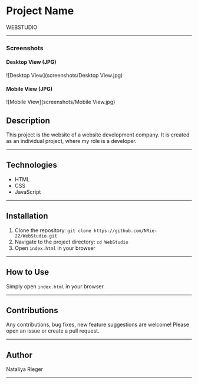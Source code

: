 # Project Name

WEBSTUDIO

---
### Screenshots

#### Desktop View (JPG)
![Desktop View](screenshots/Desktop View.jpg)

#### Mobile View (JPG)
![Mobile View](screenshots/Mobile View.jpg)


## Description

This project is the website of a website development company. It is created as an individual project, where my role is a developer.

---

## Technologies

- HTML
- CSS
- JavaScript

---

## Installation

1. Clone the repository: `git clone https://github.com/NRie-22/WebStudio.git`
2. Navigate to the project directory: `cd WebStudio`
3. Open `index.html` in your browser

---

## How to Use

Simply open `index.html` in your browser.

---

## Contributions

Any contributions, bug fixes, new feature suggestions are welcome! Please open an issue or create a pull request.

---

## Author

Nataliya Rieger

---
